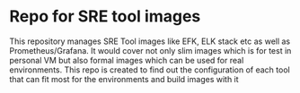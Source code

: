 # Repo for SRE tool images
This repository manages SRE Tool images like EFK, ELK stack etc as well as Prometheus/Grafana.
It would cover not only slim images which is for test in personal VM but also formal images which can be used for real environments.
This repo is created to find out the configuration of each tool that can fit most for the environments and build images with it
